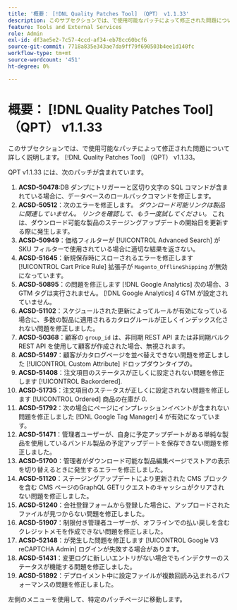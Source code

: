 ```yaml
---
title: '概要： [!DNL Quality Patches Tool] （QPT） v1.1.33'
description: このサブセクションでは、で使用可能なパッチによって修正された問題について詳しく説明します。 [!DNL Quality Patches Tool] （QPT） v1.1.33。
feature: Tools and External Services
role: Admin
exl-id: df3ae5e2-7c57-4ccd-af34-eb78cc60bcf6
source-git-commit: 7718a835e343ae7da9ff79f690503b4ee1d140fc
workflow-type: tm+mt
source-wordcount: '451'
ht-degree: 0%

---
```


# 概要： [!DNL Quality Patches Tool] （QPT） v1.1.33

このサブセクションでは、で使用可能なパッチによって修正された問題について詳しく説明します。 [!DNL Quality Patches Tool] （QPT） v1.1.33。

QPT v1.1.33 には、次のパッチが含まれています。

1. **ACSD-50478**:DB ダンプにトリガーーと区切り文字の SQL コマンドが含まれている場合に、データベースのロールバックコマンドを修正します。
1. **ACSD-50512**：次のエラーを修正します。 *ダウンロード可能リンクは製品に関連していません。 リンクを確認して、もう一度試してください。*  これは、ダウンロード可能な製品のステージングアップデートの開始日を更新する際に発生します。
1. **ACSD-50949**：価格フィルターが [!UICONTROL Advanced Search] が SKU フィルターで使用されている場合に適切な結果を返さない。
1. **ACSD-51645**：新規保存時にスローされるエラーを修正します [!UICONTROL Cart Price Rule] 拡張子が `Magento_OfflineShipping` が無効になっています。
1. **ACSD-50895**：の問題を修正します [!DNL Google Analytics] 次の場合、3 GTM タグは実行されません。 [!DNL Google Analytics] 4 GTM が設定されていません。
1. **ACSD-51102**：スケジュールされた更新によってルールが有効になっている場合に、多数の製品に適用されるカタログルールが正しくインデックス化されない問題を修正しました。
1. **ACSD-50368**：顧客の `group_id` は、非同期 REST API または非同期バルク REST API を使用して顧客が作成された場合、無視されます。
1. **ACSD-51497**：顧客がカタログページを並べ替えできない問題を修正しました [!UICONTROL Custom Attribute] ドロップダウンタイプの。
1. **ACSD-51408**：注文項目のステータスが正しくに設定されない問題を修正します [!UICONTROL Backordered].
1. **ACSD-51735**：注文項目のステータスが正しくに設定されない問題を修正します [!UICONTROL Ordered] 商品の在庫が *0*.
1. **ACSD-51792**：次の場合にページにインプレッションイベントが含まれない問題を修正しました [!DNL Google Tag Manager] 4 が有効になっています。
1. **ACSD-51471**：管理者ユーザーが、自身に予定アップデートがある単純な製品を使用しているバンドル製品の予定アップデートを保存できない問題を修正しました。
1. **ACSD-51700**：管理者がダウンロード可能な製品編集ページでストアの表示を切り替えるときに発生するエラーを修正しました。
1. **ACSD-51120**：ステージングアップデートにより更新された CMS ブロックを含む CMS ページのGraphQL GETリクエストのキャッシュがクリアされない問題を修正しました。
1. **ACSD-51240**：会社登録フォームから登録した場合に、アップロードされたファイルが見つからない問題を修正しました。
1. **ACSD-51907**：制限付き管理者ユーザーが、オフラインでの払い戻しを含むクレジットメモを作成できない問題を修正しました。
1. **ACSD-52148**：が発生した問題を修正します [!UICONTROL Google V3 reCAPTCHA Admin] ログインが失敗する場合があります。
1. **ACSD-51431**：変更ログに新しいエントリがない場合でもインデクサーのステータスが機能する問題を修正しました。
1. **ACSD-51892**：デプロイメント中に設定ファイルが複数回読み込まれるパフォーマンスの問題を修正しました。

左側のメニューを使用して、特定のパッチページに移動します。
